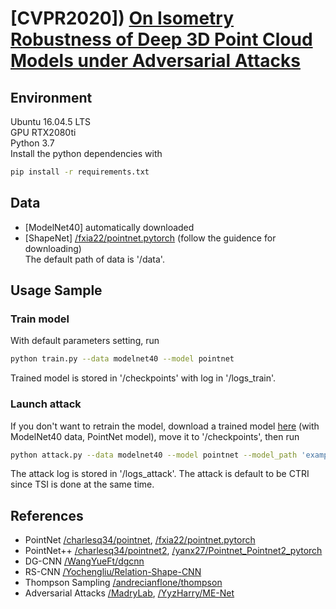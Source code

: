 # [CVPR2020]) [On Isometry Robustness of Deep 3D Point Cloud Models under Adversarial Attacks](https://arxiv.org/abs/2002.12222)
## Environment
Ubuntu 16.04.5 LTS  
GPU RTX2080ti  
Python 3.7  
Install the python dependencies with  
```bash
pip install -r requirements.txt
```

## Data
- [ModelNet40] automatically downloaded  
- [ShapeNet] [/fxia22/pointnet.pytorch](https://github.com/fxia22/pointnet.pytorch) (follow the guidence for downloading)  
The default path of data is '/data'.  

## Usage Sample
### Train model
With default parameters setting, run 
```bash
python train.py --data modelnet40 --model pointnet
```
Trained model is stored in '/checkpoints' with log in '/logs_train'.  
### Launch attack
If you don't want to retrain the model, download a trained model [here](https://drive.google.com/file/d/1bQSIyTjVl4DAdMGQtLbySdfG8TCeMLpu/view?usp=sharing) (with ModelNet40 data, PointNet model), move it to '/checkpoints', then run
```bash
python attack.py --data modelnet40 --model pointnet --model_path 'example'
```
The attack log is stored in '/logs_attack'. The attack is default to be CTRI since TSI is done at the same time. 

## References
- PointNet  [/charlesq34/pointnet](https://github.com/charlesq34/pointnet), [/fxia22/pointnet.pytorch](https://github.com/fxia22/pointnet.pytorch)    
- PointNet++  [/charlesq34/pointnet2](https://github.com/charlesq34/pointnet2), [/yanx27/Pointnet_Pointnet2_pytorch](https://github.com/yanx27/Pointnet_Pointnet2_pytorch)  
- DG-CNN  [/WangYueFt/dgcnn](https://github.com/WangYueFt/dgcnn)  
- RS-CNN  [/Yochengliu/Relation-Shape-CNN](https://github.com/Yochengliu/Relation-Shape-CNN)  
- Thompson Sampling  [/andrecianflone/thompson](https://github.com/andrecianflone/thompson)  
- Adversarial Attacks [/MadryLab](https://github.com/MadryLab), [/YyzHarry/ME-Net](https://github.com/YyzHarry/ME-Net)   
